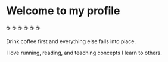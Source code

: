 # Welcome to my profile

:coffee: :coffee: :coffee: :coffee: :coffee: :coffee: 

Drink coffee first and everything else falls into place.

I love running, reading, and teaching concepts I learn to others.

